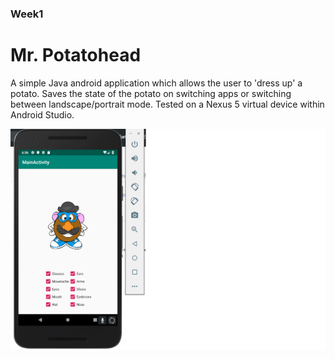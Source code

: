 ### Week1

# Mr. Potatohead

A simple Java android application which allows the user to 'dress up' a potato. Saves the state of the potato on switching apps or
switching between landscape/portrait mode. Tested on a Nexus 5 virtual device within Android Studio.

![Mr. Potato](https://github.com/feetjeex/Week1/blob/master/MrPotato.png)
      
